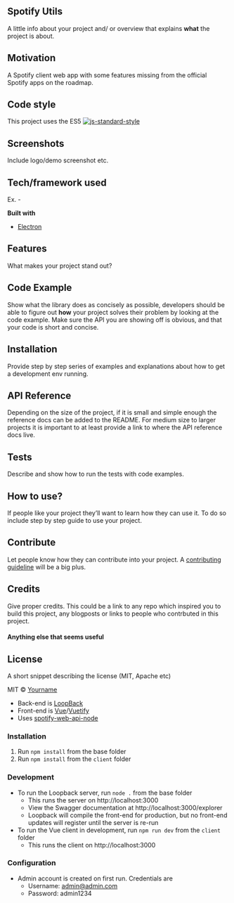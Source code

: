 
## Spotify Utils
A little info about your project and/ or overview that explains **what** the project is about.

## Motivation
A Spotify client web app with some features missing from the official Spotify apps on the roadmap.

## Code style
This project uses the ES5
[![js-standard-style](https://camo.githubusercontent.com/3c76c70b25e941a4b21554015aebe2913afb3611/68747470733a2f2f63646e2e7261776769742e636f6d2f7374616e646172642f7374616e646172642f6d61737465722f737469636b65722e737667)](https://github.com/standard/standard)

## Screenshots
Include logo/demo screenshot etc.

## Tech/framework used
Ex. -

<b>Built with</b>
- [Electron](https://electron.atom.io)

## Features
What makes your project stand out?

## Code Example
Show what the library does as concisely as possible, developers should be able to figure out **how** your project solves their problem by looking at the code example. Make sure the API you are showing off is obvious, and that your code is short and concise.

## Installation
Provide step by step series of examples and explanations about how to get a development env running.

## API Reference

Depending on the size of the project, if it is small and simple enough the reference docs can be added to the README. For medium size to larger projects it is important to at least provide a link to where the API reference docs live.

## Tests
Describe and show how to run the tests with code examples.

## How to use?
If people like your project they’ll want to learn how they can use it. To do so include step by step guide to use your project.

## Contribute

Let people know how they can contribute into your project. A [contributing guideline](https://github.com/zulip/zulip-electron/blob/master/CONTRIBUTING.md) will be a big plus.

## Credits
Give proper credits. This could be a link to any repo which inspired you to build this project, any blogposts or links to people who contrbuted in this project.

#### Anything else that seems useful

## License
A short snippet describing the license (MIT, Apache etc)

MIT © [Yourname]()



* Back-end is [LoopBack](http://loopback.io)
* Front-end is [Vue](http://vuejs.org)/[Vuetify](http://vuetifyjs.com)
* Uses [spotify-web-api-node](https://github.com/thelinmichael/spotify-web-api-node)
### Installation
1. Run `npm install` from the base folder
1. Run `npm install` from the `client` folder

### Development
* To run the Loopback server, run `node .` from the base folder
  * This runs the server on http://localhost:3000
  * View the Swagger documentation at http://localhost:3000/explorer
  * Loopback will compile the front-end for production, but no front-end updates will register until the server is re-run
* To run the Vue client in development, run `npm run dev` from the `client` folder
  * This runs the client on http://localhost:3000

### Configuration
* Admin account is created on first run. Credentials are
  * Username: admin@admin.com
  * Password: admin1234

